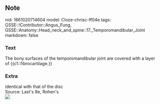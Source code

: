 ## Note
nid: 1661020714604
model: Cloze-chrisc-ff04e
tags: GSSE::!Contributor::Angus_Fung, GSSE::Anatomy::Head_neck_and_spine::17._Temporomandibular_Joint
markdown: false

### Text
The bony surfaces of the temporomandibular joint are covered with a layer of {{c1::fibrocartilage.}}

### Extra
<div>
  identical with that of the disc
</div>Source: Last's 9e, Rohen's
<div><img src=
"paste-691a5251dc6bb4721532e6a22a45cec83c51f150.jpg"></div>
